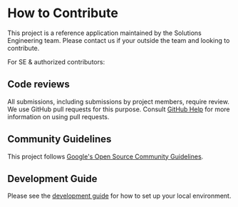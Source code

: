 # How to Contribute

This project is a reference application maintained by the Solutions Engineering team.  Please contact us if your outside the team and looking to contribute.

For SE & authorized contributors:

## Code reviews

All submissions, including submissions by project members, require review. We
use GitHub pull requests for this purpose. Consult
[GitHub Help](https://help.github.com/articles/about-pull-requests/) for more
information on using pull requests.

## Community Guidelines

This project follows [Google's Open Source Community
Guidelines](https://opensource.google/conduct/).


## Development Guide 

Please see the [development guide](docs/development.md) for how to set up your local environment.